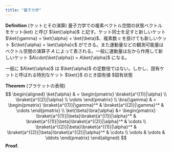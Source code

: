```yaml
---
title: "量子力学"
---
```


**Definition** (ケットとその演算)
量子力学での複素ベクトル空間の状態ベクトルをケット(ket) と呼び $\ket{\alpha}$ と記す。ケット同士を足すと新しいケット $\ket{\gamma} = \ket{\alpha} + \ket{\beta}$、複素数 $c$ を掛けても新しいケット $c\ket{\alpha} = \ket{\alpha}c$ ができる。また運動量などの観測可能量はベクトル空間の演算子 $A$ によって表される。一般に運動量は左から作用して新しいケット $A\cdot(\ket{\alpha}) = A\ket{\alpha}$ になる。

一般に $A\ket{\alpha}$ は $\ket{\alpha}$ の定数倍ではない。しかし、固有ケットと呼ばれる特別なケット $\ket{}$ のとき固有値 $固有状態

**Theorem** (ブラケットの表現)
$$
\begin{aligned}
\ket{\alpha} & = \begin{pmatrix}
\braket{a^{(1)}|\alpha} \\
\braket{a^{(2)}|\alpha} \\
\vdots
\end{pmatrix} \\
\bra{\gamma} & = \begin{pmatrix}
\braket{a^{(1)}|\gamma}^* & \braket{a^{(2)}|\gamma}^* & \cdots
\end{pmatrix} \\
\ket{\beta}\bra{\alpha} &= \begin{pmatrix}
\braket{a^{(1)}|\beta}\braket{a^{(1)}|\alpha}^* & \braket{a^{(1)}|\beta}\braket{a^{(2)}|\alpha}^* & \cdots \\
\braket{a^{(2)}|\beta}\braket{a^{(1)}|\alpha}^* & \braket{a^{(2)}|\beta}\braket{a^{(2)}|\alpha}^* & \cdots \\
\vdots & \vdots & \ddots
\end{pmatrix}
\end{aligned}
$$
**Proof.**

